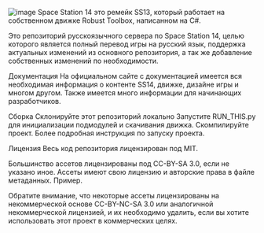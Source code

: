 ![image](https://github.com/tpkdupxktd/space-station-14/assets/102455424/6daf1691-8140-46a5-b5b7-66ed0b254aa8)
Space Station 14 это ремейк SS13, который работает на собственном движке Robust Toolbox, написанном на C#.

Это репозиторий русскоязычного сервера по Space Station 14, целью которого является полный перевод игры на русский язык, поддержка актуальных изменений из основного репозитория, а так же добавление собственных изменений по необходимости.

Документация
На официальном сайте с документацией имеется вся необходимая информация о контенте SS14, движке, дизайне игры и многом другом. Также имеется много информации для начинающих разработчиков.

Сборка
Склонируйте этот репозиторий локально
Запустите RUN_THIS.py для инициализации подмодулей и скачивания движка.
Скомпилируйте проект.
Более подробная инструкция по запуску проекта.

Лицензия
Весь код репозитория лицензирован под MIT.

Большинство ассетов лицензированы под CC-BY-SA 3.0, если не указано иное. Ассеты имеют свою лицензию и авторские права в файле метаданных. Пример.

Обратите внимание, что некоторые ассеты лицензированы на некоммерческой основе CC-BY-NC-SA 3.0 или аналогичной некоммерческой лицензией, и их необходимо удалить, если вы хотите использовать этот проект в коммерческих целях.
